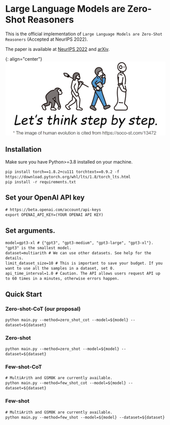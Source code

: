 # Large Language Models are Zero-Shot Reasoners

This is the official implementation of `Large Language Models are Zero-Shot Reasoners` (Accepted at NeurIPS 2022).

The paper is available at [NeurIPS 2022](https://proceedings.neurips.cc/paper_files/paper/2022/hash/8bb0d291acd4acf06ef112099c16f326-Abstract-Conference.html) and [arXiv](https://arxiv.org/abs/2205.11916).

{: align="center"}
![](image_stepbystep.png)

## Installation
Make sure you have Python>=3.8 installed on your machine.
```
pip install torch==1.8.2+cu111 torchtext==0.9.2 -f https://download.pytorch.org/whl/lts/1.8/torch_lts.html
pip install -r requirements.txt
```

## Set your OpenAI API key
```
# https://beta.openai.com/account/api-keys
export OPENAI_API_KEY=(YOUR OPENAI API KEY)
```

## Set arguments.
```
model=gpt3-xl # {"gpt3", "gpt3-medium", "gpt3-large", "gpt3-xl"}. "gpt3" is the smallest model.
dataset=multiarith # We can use other datasets. See help for the details.
limit_dataset_size=10 # This is important to save your budget. If you want to use all the samples in a dataset, set 0.
api_time_interval=1.0 # Caution. The API allows users request API up to 60 times in a minutes, otherwise errors happen.
```

## Quick Start

### Zero-shot-CoT (our proposal)
```
python main.py --method=zero_shot_cot --model=${model} --dataset=${dataset}
```

### Zero-shot
```
python main.py --method=zero_shot --model=${model} --dataset=${dataset}
```

### Few-shot-CoT
```
# MultiArith and GSM8K are currently available.
python main.py --method=few_shot_cot --model=${model} --dataset=${dataset}
```

### Few-shot
```
# MultiArith and GSM8K are currently available.
python main.py --method=few_shot --model=${model} --dataset=${dataset}
```
